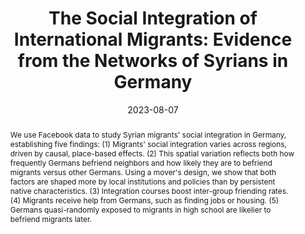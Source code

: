 ---
title: "The Social Integration of International Migrants: Evidence from the Networks of Syrians in Germany"
collection: wps
link: "https://martinkoenen.com/files/Integration_of_Syrian_Migrants_in_Germany.pdf"
coauthors: Michael Bailey, Drew Johnston, Theresa Kuchler, Dominic Russel, and Johannes Stroebel
date: 2023-08-07
outcome_prefix: 'Forthcoming at the '
outcome: 'Journal of Political Economy'
abstract: "We use Facebook data to study Syrian migrants' social integration in Germany, establishing five findings: (1) Migrants' social integration varies across regions, driven by causal, place-based effects. (2) This spatial variation reflects both how frequently Germans befriend neighbors and how likely they are to befriend migrants versus other Germans. Using a mover's design, we show that both factors are shaped more by local institutions and policies than by persistent native characteristics. (3) Integration courses boost inter-group friending rates. (4) Migrants receive help from Germans, such as finding jobs or housing. (5) Germans quasi-randomly exposed to migrants in high school are likelier to befriend migrants later."
press: 
data: <a href="https://martinkoenen.com/files/syrian_integration/english_summary.pdf">Research Summary</a> | <a href="https://martinkoenen.com/files/syrian_integration/german_summary.pdf">Research Summary (German version)</a> | <a href="https://martinkoenen.com/files/syrian_integration/slides.pdf">Slides</a> | <a href="https://martinkoenen.com/files/syrian_integration/poster.pdf">Poster (winner, Best Poster at IC2S2 '22)</a>
---